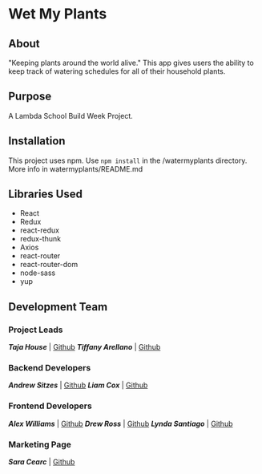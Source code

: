# Wet My Plants

## About
"Keeping plants around the world alive."
This app gives users the ability to keep track of watering schedules for all of their household plants.

## Purpose
A Lambda School Build Week Project.

## Installation
This project uses npm. Use `npm install` in the /watermyplants directory. More info in watermyplants/README.md

## Libraries Used
- React
- Redux
- react-redux
- redux-thunk
- Axios
- react-router
- react-router-dom
- node-sass
- yup

## Development Team

### Project Leads
***Taja House*** | [Github](https://github.com/tajahouse)
***Tiffany Arellano*** | [Github](https://github.com/yirano)

### Backend Developers
***Andrew Sitzes*** | [Github](https://github.com/Drewcifer88)
***Liam Cox*** | [Github](https://github.com/liamcox)

### Frontend Developers
***Alex Williams*** | [Github](https://github.com/ajwpdx)
***Drew Ross*** | [Github](https://github.com/drew-ross)
***Lynda Santiago*** | [Github](https://github.com/lyntechi)

### Marketing Page
***Sara Cearc*** | [Github](https://github.com/cearc-sara)
